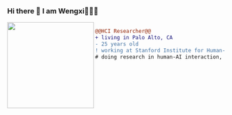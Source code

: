 ### Hi there 👋 I am Wengxi👨🏻‍💻

<!--
**imerlwx/imerlwx** is a ✨ _special_ ✨ repository because its `README.md` (this file) appears on your GitHub profile.

Here are some ideas to get you started:

- 🔭 I’m currently working on ...
- 🌱 I’m currently learning ...
- 👯 I’m looking to collaborate on ...
- 🤔 I’m looking for help with ...
- 💬 Ask me about ...
- 📫 How to reach me: ...
- 😄 Pronouns: ...
- ⚡ Fun fact: ...
-->


<img align="left" height="200" src="https://media.giphy.com/media/ao9DUiTKH60XS/giphy.gif"/>

```diff

@@HCI Researcher@@
+ living in Palo Alto, CA
- 25 years old
! working at Stanford Institute for Human-Centered Artificial Intelligence
# doing research in human-AI interaction, large language models, computer vision
```
